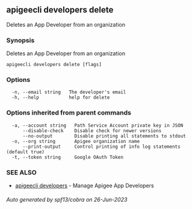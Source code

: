 ## apigeecli developers delete

Deletes an App Developer from an organization

### Synopsis

Deletes an App Developer from an organization

```
apigeecli developers delete [flags]
```

### Options

```
  -n, --email string   The developer's email
  -h, --help           help for delete
```

### Options inherited from parent commands

```
  -a, --account string   Path Service Account private key in JSON
      --disable-check    Disable check for newer versions
      --no-output        Disable printing all statements to stdout
  -o, --org string       Apigee organization name
      --print-output     Control printing of info log statements (default true)
  -t, --token string     Google OAuth Token
```

### SEE ALSO

* [apigeecli developers](apigeecli_developers.md)	 - Manage Apigee App Developers

###### Auto generated by spf13/cobra on 26-Jun-2023

